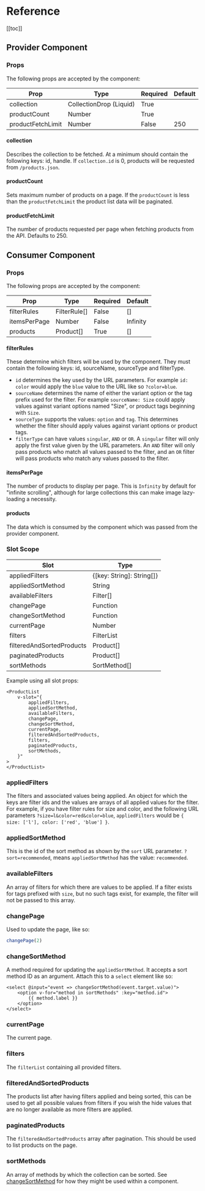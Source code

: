 # Reference

[[toc]]

## Provider Component

### Props

The following props are accepted by the component:

| Prop              | Type                    | Required | Default  |
| ----------------- | ----------------------- | -------- | -------- |
| collection        | CollectionDrop (Liquid) | True     |          |
| productCount      | Number                  | True     |          |
| productFetchLimit | Number                  | False    | 250      |

#### collection
Describes the collection to be fetched. At a minimum should contain the following keys:
id, handle. If `collection.id` is 0, products will be requested from `/products.json`.

#### productCount
Sets maximum number of products on a page. If the `productCount` is less than the `productFetchLimit` the product list data will be paginated.

#### productFetchLimit
The number of products requested per page when fetching products from the API. Defaults to 250.

## Consumer Component

### Props
The following props are accepted by the component:

| Prop              | Type                    | Required | Default  |
| ----------------- | ----------------------- | -------- | -------- |
| filterRules       | FilterRule[]            | False    | []       |
| itemsPerPage      | Number                  | False    | Infinity |
| products          | Product[]               | True     | []       |


#### filterRules
These determine which filters will be used by the component. They must contain the following keys: id, sourceName, sourceType and filterType.

* `id` determines the key used by the URL parameters. For example `id: color` would apply the `blue` value to the URL like so `?color=blue`.
* `sourceName` determines the name of either the variant option or the tag prefix used for the filter. For example `sourceName: Size` could apply values against variant options named "Size", or product tags beginning with `Size`.
* `sourceType` supports the values: `option` and `tag`. This determines whether the filter should apply values against variant options or product tags.
* `filterType` can have values `singular`, `AND` or `OR`. A `singular` filter will only apply the first value given by the URL parameters. An `AND` filter will only pass products who match all values passed to the filter, and an `OR` filter will pass products who match any values passed to the filter.


#### itemsPerPage
The number of products to display per page. This is `Infinity` by default for "infinite scrolling", although for large collections this can make image lazy-loading a necessity.

#### products
The data which is consumed by the component which was passed from the provider component. 


### Slot Scope

| Slot                      | Type                      |
| ------------------------- | ------------------------- |
| appliedFilters            | {[key: String]: String[]} |
| appliedSortMethod         | String                    |
| availableFilters          | Filter[]                  |
| changePage                | Function                  |
| changeSortMethod          | Function                  |
| currentPage               | Number                    |
| filters                   | FilterList                |
| filteredAndSortedProducts | Product[]                 |
| paginatedProducts         | Product[]                 |
| sortMethods               | SortMethod[]              |

Example using all slot props:
```vue
<ProductList
    v-slot="{
        appliedFilters,
        appliedSortMethod,
        availableFilters,
        changePage,
        changeSortMethod,
        currentPage,
        filteredAndSortedProducts,
        filters,
        paginatedProducts,
        sortMethods,
    }"
>
</ProductList>
```

### appliedFilters
The filters and associated values being applied. An object for which the keys are filter ids and the values are arrays of all applied values for the filter. For
example, if you have filter rules for size and color, and the following URL parameters `?size=l&color=red&color=blue`, `appliedFilters` would be `{ size: ['l'], color: ['red', 'blue'] }`.

### appliedSortMethod
This is the id of the sort method as shown by the `sort` URL parameter. `?sort=recommended`, means `appliedSortMethod` has the value: `recommended`.

### availableFilters
An array of filters for which there are values to be applied. If a filter exists for tags prefixed with `size`, but no such tags exist, for example, the filter will not be passed to this array.

### changePage
Used to update the page, like so:
```js
changePage(2)
```

### changeSortMethod
A method required for updating the `appliedSortMethod`. It accepts a sort method ID as an argument. Attach this to a `select` element like so:
```vue
<select @input="event => changeSortMethod(event.target.value)">
    <option v-for="method in sortMethods" :key="method.id">
        {{ method.label }}
    </option>
</select>
```

### currentPage
The current page.

### filters
The `filterList` containing all provided filters.

### filteredAndSortedProducts
The products list after having filters applied and being sorted, this can be used to get all possible values from filters if you wish the hide values that are no longer available as more filters are applied.

### paginatedProducts
The `filteredAndSortedProducts` array after pagination. This should be used to list products on the page.

### sortMethods
An array of methods by which the collection can be sorted. See [changeSortMethod](#changesortmethod) for how they might be used within a component.
